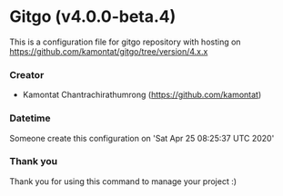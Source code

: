# Gitgo (v4.0.0-beta.4)

This is a configuration file for gitgo repository with hosting on https://github.com/kamontat/gitgo/tree/version/4.x.x

### Creator

- Kamontat Chantrachirathumrong (https://github.com/kamontat)

### Datetime

Someone create this configuration on 'Sat Apr 25 08:25:37 UTC 2020'

### Thank you

Thank you for using this command to manage your project :)

